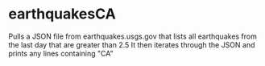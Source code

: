 # earthquakesCA
Pulls a JSON file from earthquakes.usgs.gov that lists all earthquakes from the last day that are greater than 2.5
It then iterates through the JSON and prints any lines containing "CA"
